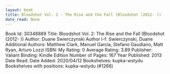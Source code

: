 ```yaml
---
layout: book
title: Bloodshot Vol. 2 - The Rise and the Fall (Bloodshot (2012- ))
date_read: None
---
```


Book Id: 30348889
Title: Bloodshot Vol. 2: The Rise and the Fall (Bloodshot (2012- ))
Author: Duane Swierczynski
Author l-f: Swierczynski, Duane
Additional Authors: Matthew Clark, Manuel García, Stefano Gaudiano, Matt Ryan, Arturo Lozzi
ISBN: 
My Rating: 0
Average Rating: 3.89
Publisher: Valiant
Binding: Kindle Edition
Number of Pages: 167
Year Published: 2013
Date Read: 
Date Added: 2020/04/12
Bookshelves: kupka-wstydu
Bookshelves with positions: kupka-wstydu (#1266)

